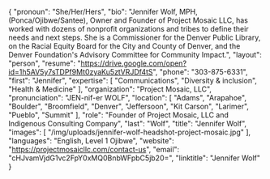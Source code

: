 {
  "pronoun": "She/Her/Hers",
  "bio": "Jennifer Wolf, MPH, (Ponca/Ojibwe/Santee), Owner and Founder of Project Mosaic LLC, has worked with dozens of nonprofit organizations and tribes to define their needs and next steps. She is a Commissioner for the Denver Public Library, on the Racial Equity Board for the City and County of Denver, and the Denver Foundation's Advisory Committee for Community Impact.",
  "layout": "person",
  "resume": "https://drive.google.com/open?id=1h5AV5y7sTDPf9Mt0zyaKu5ztVRJDf4tS",
  "phone": "303-875-6331",
  "first": "Jennifer",
  "expertise": [
    "Communications",
    "Diversity & inclusion",
    "Health & Medicine"
  ],
  "organization": "Project Mosaic, LLC",
  "pronunciation": "JEN-nif-er WOLF",
  "location": [
    "Adams",
    "Arapahoe",
    "Boulder",
    "Broomfield",
    "Denver",
    "Jeffersoon",
    "Kit Carson",
    "Larimer",
    "Pueblo",
    "Summit"
  ],
  "role": "Founder of Project Mosaic, LLC and Indigenous Consulting Company",
  "last": "Wolf",
  "title": "Jennifer Wolf",
  "images": [
    "/img/uploads/jennifer-wolf-headshot-project-mosaic.jpg"
  ],
  "languages": "English, Level 1 Ojibwe",
  "website": "https://projectmosaicllc.com/contact-us",
  "email": "cHJvamVjdG1vc2FpY0xMQ0BnbWFpbC5jb20=",
  "linktitle": "Jennifer Wolf"
}